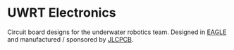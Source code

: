# UWRT Electronics
Circuit board designs for the underwater robotics team. Designed in [EAGLE](https://www.autodesk.com/products/eagle/overview) and manufactured / sponsored by [JLCPCB](https://jlcpcb.com/).
